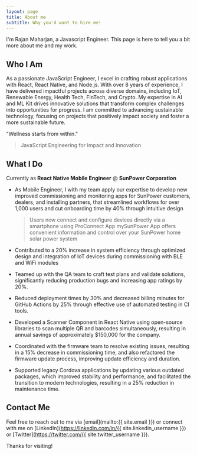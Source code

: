 ```yaml
---
layout: page
title: About me
subtitle: Why you'd want to hire me!
---
```


I'm Rajan Maharjan, a Javascript Engineer. This page is here to tell you a bit more about me and my work.

## Who I Am

As a passionate JavaScript Engineer, I excel in crafting robust applications with React, React Native, and Node.js. With over 8 years of experience, I have delivered impactful projects across diverse domains, including IoT, Renewable Energy, Health Tech, FinTech, and Crypto. My expertise in AI and ML Kit drives innovative solutions that transform complex challenges into opportunities for progress. I am committed to advancing sustainable technology, focusing on projects that positively impact society and foster a more sustainable future.

"Wellness starts from within."

> JavaScript Engineering for Impact and Innovation

## What I Do

Currently as **React Native Mobile Engineer** @ **SunPower Corporation**

- As Mobile Engineer, I with my team apply our expertise to develop new improved commissioning and monitoring apps for SunPower customers, dealers, and installing partners, that streamlined workflows for over 1,000 users and cut onboarding time by 40% through intuitive design

  > Users now connect and configure devices directly via a smartphone using ProConnect App
  > mySunPower App offers convenient information and control over your SunPower home solar power system

- Contributed to a 20% increase in system efficiency through optimized design and integration of IoT devices during commissioning with BLE and WiFi modules
- Teamed up with the QA team to craft test plans and validate solutions, significantly reducing production bugs and increasing app ratings by 20%.
- Reduced deployment times by 30% and decreased billing minutes for GitHub Actions by 25% through effective use of automated testing in CI tools.
- Developed a Scanner Component in React Native using open-source libraries to scan multiple QR and barcodes simultaneously, resulting in annual savings of approximately $150,000 for the company.
- Coordinated with the firmware team to resolve existing issues, resulting in a 15% decrease in commissioning time, and also refactored the firmware update process, improving update efficiency and duration.
- Supported legacy Cordova applications by updating various outdated packages, which improved stability and performance, and facilitated the transition to modern technologies, resulting in a 25% reduction in maintenance time.

## Contact Me

Feel free to reach out to me via [email](mailto:{{ site.email }}) or connect with me on [LinkedIn](https://linkedin.com/in/{{ site.linkedin_username }}) or [Twitter](https://twitter.com/{{ site.twitter_username }}).

Thanks for visiting!

